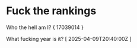 # Fuck the rankings

Who the hell am I?
{ 17039014 }

What fucking year is it?
[ 2025-04-09T20:40:00Z ]
